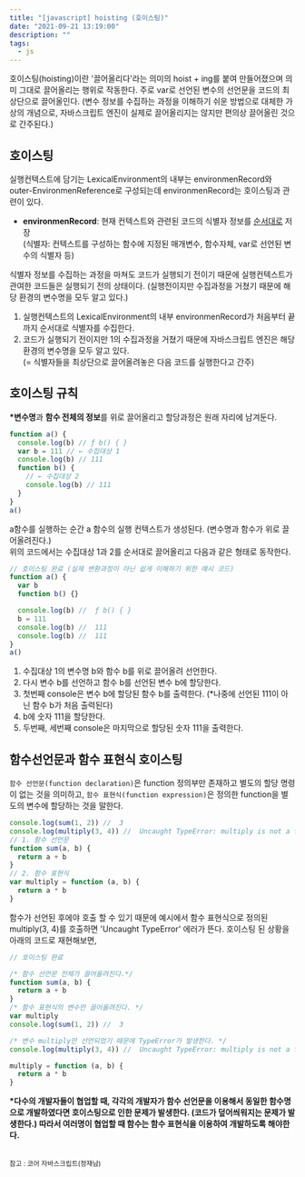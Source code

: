 ```yaml
---
title: "[javascript] hoisting (호이스팅)"
date: "2021-09-21 13:19:00"
description: ""
tags:
  - js
---
```


호이스팅(hoisting)이란 '끌어올리다'라는 의미의 hoist + ing를 붙여 만들어졌으며 의미 그대로 끌어올리는 행위로 작동한다. 주로 var로 선언된 변수의 선언문을 코드의 최상단으로 끌어올인다. (변수 정보를 수집하는 과정을 이해하기 쉬운 방법으로 대체한 가상의 개념으로, 자바스크립트 엔진이 실제로 끌어올리지는 않지만 편의상 끌어올린 것으로 간주된다.)

## 호이스팅

실행컨텍스트에 담기는 LexicalEnvironment의 내부는 environmenRecord와 outer-EnvironmenReference로 구성되는데 environmenRecord는 호이스팅과 관련이 있다.

- **environmenRecord**: 현재 컨텍스트와 관련된 코드의 식별자 정보를 <u>순서대로</u> 저장<br>
  (식별자: 컨텍스트를 구성하는 함수에 지정된 매개변수, 함수자체, var로 선언된 변수의 식별자 등)

식별자 정보를 수집하는 과정을 마쳐도 코드가 실행되기 전이기 때문에 실행컨텍스트가 관여한 코드들은 실행되기 전의 상태이다. (실행전이지만 수집과정을 거쳤기 때문에 해당 환경의 변수명을 모두 알고 있다.)

1. 실행컨텍스트의 LexicalEnvironment의 내부 environmenRecord가 처음부터 끝까지 순서대로 식별자를 수집한다.
2. 코드가 실행되기 전이지만 1의 수집과정을 거쳤기 때문에 자바스크립트 엔진은 해당 환경의 변수명을 모두 알고 있다. <br>(= 식별자들을 최상단으로 끌어올려놓은 다음 코드를 실행한다고 간주)

## 호이스팅 규칙

**\*변수명**과 **함수 전체의 정보**를 위로 끌어올리고 할당과정은 원래 자리에 남겨둔다.

```js
function a() {
  console.log(b) // ƒ b() { }
  var b = 111 // ← 수집대상 1
  console.log(b) // 111
  function b() {
    // ← 수집대상 2
    console.log(b) // 111
  }
}
a()
```

a함수를 실행하는 순간 a 함수의 실행 컨텍스트가 생성된다. (변수명과 함수가 위로 끌어올려진다.) <br>
위의 코드에서는 수집대상 1과 2를 순서대로 끌어올리고 다음과 같은 형태로 동작한다.

```js
// 호이스팅 완료 (실제 변환과정이 아닌 쉽게 이해하기 위한 예시 코드)
function a() {
  var b
  function b() {}

  console.log(b) //  ƒ b() { }
  b = 111
  console.log(b) //  111
  console.log(b) //  111
}
a()
```

1. 수집대상 1의 변수명 b와 함수 b를 위로 끌어올려 선언한다.
2. 다시 변수 b를 선언하고 함수 b를 선언된 변수 b에 할당한다.
3. 첫번째 console은 변수 b에 할당된 함수 b를 출력한다. (\*나중에 선언된 111이 아닌 함수 b가 처음 출력된다)
4. b에 숫자 111을 할당한다.
5. 두번째, 세번째 console은 마지막으로 할당된 숫자 111을 출력한다.

## 함수선언문과 함수 표현식 호이스팅

`함수 선언문(function declaration)`은 function 정의부만 존재하고 별도의 할당 명령이 없는 것을 의미하고, `함수 표현식(function expression)`은 정의한 function을 별도의 변수에 할당하는 것을 말한다.

```js
console.log(sum(1, 2)) //  3
console.log(multiply(3, 4)) //  Uncaught TypeError: multiply is not a function
// 1. 함수 선언문
function sum(a, b) {
  return a + b
}
// 2. 함수 표현식
var multiply = function (a, b) {
  return a * b
}
```

함수가 선언된 후에야 호출 할 수 있기 때문에 예시에서 함수 표현식으로 정의된 multiply(3, 4)를 호출하면 'Uncaught TypeError' 에러가 뜬다. 호이스팅 된 상황을 아래의 코드로 재현해보면,

```js
// 호이스팅 완료

/* 함수 선언문 전체가 끌어올려진다.*/
function sum(a, b) {
  return a + b
}
/* 함수 표현식의 변수만 끌어올려진다. */
var multiply
console.log(sum(1, 2)) //  3

/* 변수 multiply만 선언되었기 때문에 TypeError가 발생한다. */
console.log(multiply(3, 4)) //  Uncaught TypeError: multiply is not a function

multiply = function (a, b) {
  return a * b
}
```

**\*다수의 개발자들이 협업할 때, 각각의 개발자가 함수 선언문을 이용해서 동일한 함수명으로 개발하였다면 호이스팅으로 인한 문제가 발생한다. (코드가 덮어씌워지는 문제가 발생한다.) 따라서 여러명이 협업할 때 함수는 함수 표현식을 이용하여 개발하도록 해야한다.** <br><br>

<small class="from add">참고 : 코어 자바스크립트(정재남)</small>
